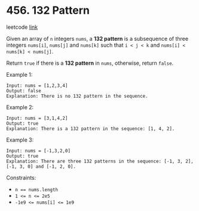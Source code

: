# 456. 132 Pattern

leetcode [link][problem]

Given an array of `n` integers `nums`, a **132 pattern** is a subsequence of three integers `nums[i]`, `nums[j]` and `nums[k]` such that `i < j < k` and `nums[i] < nums[k] < nums[j]`.

Return `true` if there is a **132 pattern** in `nums`, otherwise, return `false`.

Example 1:

```
Input: nums = [1,2,3,4]
Output: false
Explanation: There is no 132 pattern in the sequence.
```

Example 2:

```
Input: nums = [3,1,4,2]
Output: true
Explanation: There is a 132 pattern in the sequence: [1, 4, 2].
```

Example 3:

```
Input: nums = [-1,3,2,0]
Output: true
Explanation: There are three 132 patterns in the sequence: [-1, 3, 2], [-1, 3, 0] and [-1, 2, 0].
```

Constraints:

* `n == nums.length`
* `1 <= n <= 2e5`
* `-1e9 <= nums[i] <= 1e9`

[problem]: https://leetcode.com/problems/132-pattern/
